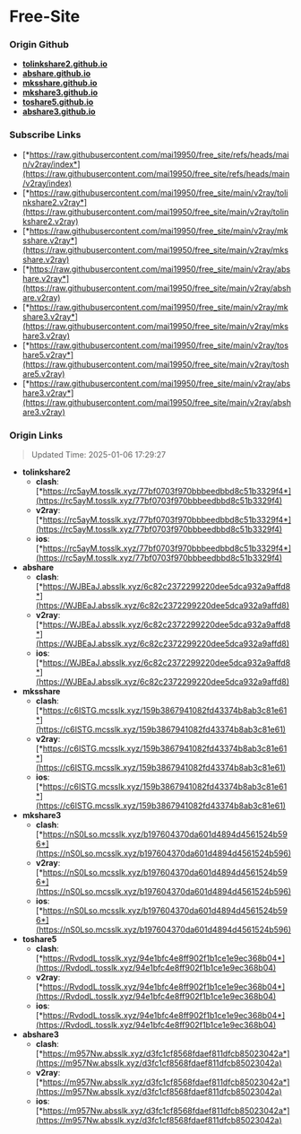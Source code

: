 # Free-Site

### Origin Github

- [**tolinkshare2.github.io**](https://github.com/tolinkshare2/tolinkshare2.github.io)
- [**abshare.github.io**](https://github.com/abshare/abshare.github.io)
- [**mksshare.github.io**](https://github.com/mksshare/mksshare.github.io)
- [**mkshare3.github.io**](https://github.com/mkshare3/mkshare3.github.io)
- [**toshare5.github.io**](https://github.com/toshare5/toshare5.github.io)
- [**abshare3.github.io**](https://github.com/abshare3/abshare3.github.io)

### Subscribe Links

- [*https://raw.githubusercontent.com/mai19950/free_site/refs/heads/main/v2ray/index*](https://raw.githubusercontent.com/mai19950/free_site/refs/heads/main/v2ray/index)
- [*https://raw.githubusercontent.com/mai19950/free_site/main/v2ray/tolinkshare2.v2ray*](https://raw.githubusercontent.com/mai19950/free_site/main/v2ray/tolinkshare2.v2ray)
- [*https://raw.githubusercontent.com/mai19950/free_site/main/v2ray/mksshare.v2ray*](https://raw.githubusercontent.com/mai19950/free_site/main/v2ray/mksshare.v2ray)
- [*https://raw.githubusercontent.com/mai19950/free_site/main/v2ray/abshare.v2ray*](https://raw.githubusercontent.com/mai19950/free_site/main/v2ray/abshare.v2ray)
- [*https://raw.githubusercontent.com/mai19950/free_site/main/v2ray/mkshare3.v2ray*](https://raw.githubusercontent.com/mai19950/free_site/main/v2ray/mkshare3.v2ray)
- [*https://raw.githubusercontent.com/mai19950/free_site/main/v2ray/toshare5.v2ray*](https://raw.githubusercontent.com/mai19950/free_site/main/v2ray/toshare5.v2ray)
- [*https://raw.githubusercontent.com/mai19950/free_site/main/v2ray/abshare3.v2ray*](https://raw.githubusercontent.com/mai19950/free_site/main/v2ray/abshare3.v2ray)

### Origin Links

> Updated Time: 2025-01-06 17:29:27

- **tolinkshare2**
  - **clash**: [*https://rc5ayM.tosslk.xyz/77bf0703f970bbbeedbbd8c51b3329f4*](https://rc5ayM.tosslk.xyz/77bf0703f970bbbeedbbd8c51b3329f4)
  - **v2ray**: [*https://rc5ayM.tosslk.xyz/77bf0703f970bbbeedbbd8c51b3329f4*](https://rc5ayM.tosslk.xyz/77bf0703f970bbbeedbbd8c51b3329f4)
  - **ios**: [*https://rc5ayM.tosslk.xyz/77bf0703f970bbbeedbbd8c51b3329f4*](https://rc5ayM.tosslk.xyz/77bf0703f970bbbeedbbd8c51b3329f4)
- **abshare**
  - **clash**: [*https://WJBEaJ.absslk.xyz/6c82c2372299220dee5dca932a9affd8*](https://WJBEaJ.absslk.xyz/6c82c2372299220dee5dca932a9affd8)
  - **v2ray**: [*https://WJBEaJ.absslk.xyz/6c82c2372299220dee5dca932a9affd8*](https://WJBEaJ.absslk.xyz/6c82c2372299220dee5dca932a9affd8)
  - **ios**: [*https://WJBEaJ.absslk.xyz/6c82c2372299220dee5dca932a9affd8*](https://WJBEaJ.absslk.xyz/6c82c2372299220dee5dca932a9affd8)
- **mksshare**
  - **clash**: [*https://c6ISTG.mcsslk.xyz/159b3867941082fd43374b8ab3c81e61*](https://c6ISTG.mcsslk.xyz/159b3867941082fd43374b8ab3c81e61)
  - **v2ray**: [*https://c6ISTG.mcsslk.xyz/159b3867941082fd43374b8ab3c81e61*](https://c6ISTG.mcsslk.xyz/159b3867941082fd43374b8ab3c81e61)
  - **ios**: [*https://c6ISTG.mcsslk.xyz/159b3867941082fd43374b8ab3c81e61*](https://c6ISTG.mcsslk.xyz/159b3867941082fd43374b8ab3c81e61)
- **mkshare3**
  - **clash**: [*https://nS0Lso.mcsslk.xyz/b197604370da601d4894d4561524b596*](https://nS0Lso.mcsslk.xyz/b197604370da601d4894d4561524b596)
  - **v2ray**: [*https://nS0Lso.mcsslk.xyz/b197604370da601d4894d4561524b596*](https://nS0Lso.mcsslk.xyz/b197604370da601d4894d4561524b596)
  - **ios**: [*https://nS0Lso.mcsslk.xyz/b197604370da601d4894d4561524b596*](https://nS0Lso.mcsslk.xyz/b197604370da601d4894d4561524b596)
- **toshare5**
  - **clash**: [*https://RvdodL.tosslk.xyz/94e1bfc4e8ff902f1b1ce1e9ec368b04*](https://RvdodL.tosslk.xyz/94e1bfc4e8ff902f1b1ce1e9ec368b04)
  - **v2ray**: [*https://RvdodL.tosslk.xyz/94e1bfc4e8ff902f1b1ce1e9ec368b04*](https://RvdodL.tosslk.xyz/94e1bfc4e8ff902f1b1ce1e9ec368b04)
  - **ios**: [*https://RvdodL.tosslk.xyz/94e1bfc4e8ff902f1b1ce1e9ec368b04*](https://RvdodL.tosslk.xyz/94e1bfc4e8ff902f1b1ce1e9ec368b04)
- **abshare3**
  - **clash**: [*https://m957Nw.absslk.xyz/d3fc1cf8568fdaef811dfcb85023042a*](https://m957Nw.absslk.xyz/d3fc1cf8568fdaef811dfcb85023042a)
  - **v2ray**: [*https://m957Nw.absslk.xyz/d3fc1cf8568fdaef811dfcb85023042a*](https://m957Nw.absslk.xyz/d3fc1cf8568fdaef811dfcb85023042a)
  - **ios**: [*https://m957Nw.absslk.xyz/d3fc1cf8568fdaef811dfcb85023042a*](https://m957Nw.absslk.xyz/d3fc1cf8568fdaef811dfcb85023042a)
